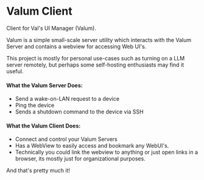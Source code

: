 # Valum Client

Client for Val's UI Manager (Valum).

Valum is a simple small-scale server utility which interacts with the Valum Server and contains a webview for accessing Web UI's.

This project is mostly for personal use-cases such as turning on a LLM server remotely, but perhaps some self-hosting enthusiasts may find it useful.

#### What the Valum Server Does:

-   Send a wake-on-LAN request to a device
-   Ping the device
-   Sends a shutdown command to the device via SSH

#### What the Valum Client Does:

-   Connect and control your Valum Servers
-   Has a WebView to easily access and bookmark any WebUI's.
-   Technically you could link the webview to anything or just open links in a browser, its mostly just for organizational purposes.

And that's pretty much it!
